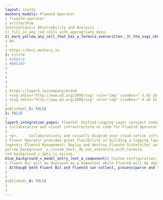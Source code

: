 ```yaml
---
layout: county 
meshery_models: Fluentd Operator
: fluentd-operator
: artifacthub
instructions:: Observability and Analysis
1)_fill_in_any_red_cells_with_appropriate_data.
2)_mark_yellow_any_cell_that_has_a_formula_overwritten._3)_the_svgs_shouldn't_have_xml_header_they_are_added_programmatically_through_workflows: Logging
: AH
: 
: https://docs.meshery.io
1: circle
: #3695cb
: #00D3A9
: 
: 
: 
: 
: 
: https://layer5.io/company/brand
: <svg xmlns="http://www.w3.org/2000/svg" role="img" viewBox="-3.45 35.55 439.40 362.15"><style>svg {enable-background:new 0 0 432 432}</style><linearGradient id="a" x1="5" x2="427.679" y1="-1063.216" y2="-1063.216" gradientTransform="translate(0 1280)" gradientUnits="userSpaceOnUse"><stop offset="0" stop-color="#2a59a2"/><stop offset="1" stop-color="#2a59a2"/></linearGradient><path fill="url(#a)" d="M425.4 191.3h-7.5c-13.7-.2-40.1 1.3-63.9 21.9-57 49.3-70 122-167.5 161.2C105.2 407.1 5 376.2 5 376.2s89.4-6.2 101.2-74.4c9.3-53.3-39.3-91.2-69.7-139.3-31-49-38.9-89.7-24-107.3 42.3-50 158.8 85.1 216.7 103.3C285.8 176.3 324 135 370.9 141c15 1.9 22.3 8.4 27.1 16.6 1.6 2.8 5.7 12.2 9.3 15.7 3.5 3.4 8.2 5.9 12.6 8.5 5.5 3.3 11 9.5 5.5 9.5z"/><linearGradient id="b" x1="-12.067" x2="435.002" y1="-1135.382" y2="-1135.382" gradientTransform="translate(0 1280)" gradientUnits="userSpaceOnUse"><stop offset="0" stop-color="#91d3f2"/><stop offset=".266" stop-color="#6fb2de"/><stop offset=".521" stop-color="#5598ce"/><stop offset=".673" stop-color="#4b8fc8"/></linearGradient><path fill="url(#b)" d="M157.7 113.2c-14-10.7-28.4-21.8-42.7-32-3.2-2.3-6.4-4.5-9.6-6.7C67.3 48.4 32 32.1 12.5 55.2c-14.9 17.6-7 58.3 24 107.3.3.5.6 1 1 1.5 16.2 25 63 83.6 174.1 81.1 7.3-7.8 18.4-22.4 32.8-38.4-23.4-37.6-58.4-70.4-86.7-93.5z"/><linearGradient id="c" x1="5.034" x2="430.799" y1="-964.816" y2="-964.816" gradientTransform="translate(0 1280)" gradientUnits="userSpaceOnUse"><stop offset="0" stop-color="#2c9ec7"/><stop offset=".404" stop-color="#2c63a5"/><stop offset="1" stop-color="#395da1"/></linearGradient><path fill="url(#c)" d="M269.6 289.9c.4-16.7-2.6-33.1-8.4-49-14.6 2.2-31 3.7-49.7 4.1-13.6 14.4-44.6 53-96.1 87.8C47 379.1 5 376.2 5 376.2s100.2 30.9 181.4-1.7c29.1-11.7 50.7-26.4 68.2-42.6 2.9-2.8 14.4-17 15-42z"/><linearGradient id="d" x1="5.027" x2="430.792" y1="-1054.146" y2="-1054.146" gradientTransform="translate(0 1280)" gradientUnits="userSpaceOnUse"><stop offset="0" stop-color="#4faac4"/><stop offset=".002" stop-color="#2f75b1"/><stop offset="1" stop-color="#356eac"/></linearGradient><path fill="url(#d)" d="M244.3 206.7c-14.3 15.9-25.5 30.6-32.8 38.4 18.7-.4 35.1-1.9 49.7-4.1-1.7-4.7-3.7-9.4-5.9-14-3.2-7-6.9-13.7-11-20.3z"/><linearGradient id="e" x1="157.652" x2="433.241" y1="-1120.056" y2="-1120.056" gradientTransform="translate(0 1280)" gradientUnits="userSpaceOnUse"><stop offset="0" stop-color="#4faac4"/><stop offset=".002" stop-color="#2f81b6"/><stop offset="1" stop-color="#3b5ea9"/></linearGradient><path fill="url(#e)" d="M327.6 146.3c-30 9.1-59.9 24.3-98.4 12.2-19.1-6-44.5-24.7-71.5-45.2 28.3 23.1 63.4 55.8 86.7 93.5 21.2-23.7 49.5-49.9 83.2-60.5z"/><linearGradient id="f" x1="157.642" x2="433.23" y1="-1014.548" y2="-1014.548" gradientTransform="translate(0 1280)" gradientUnits="userSpaceOnUse"><stop offset="0" stop-color="#4faac4"/><stop offset=".002" stop-color="#1e3773"/><stop offset="1" stop-color="#203370"/></linearGradient><path fill="url(#f)" d="M261.3 240.9c5.8 15.9 8.8 32.3 8.4 49-.6 24.9-12.1 39.2-15 42 41-37.9 59.4-84 99.3-118.6 7.4-6.4 15.1-11 22.6-14.2-26.3 10.9-54.7 32.7-115.3 41.8z"/><linearGradient id="g" x1="336.003" x2="336.003" y1="-991.53" y2="-1142.651" gradientTransform="translate(0 1280)" gradientUnits="userSpaceOnUse"><stop offset="0" stop-color="#4faac4"/><stop offset=".002" stop-color="#2c5a9a"/><stop offset="1" stop-color="#374580"/></linearGradient><path fill="url(#g)" d="M425.4 191.3c5.5 0 0-6.3-5.6-9.5-4.4-2.6-9-5.1-12.6-8.5-3.6-3.5-7.6-12.9-9.3-15.7-4.9-8.3-12.2-14.7-27.1-16.6-15-1.9-29.2 1-43.3 5.3-33.7 10.6-62.1 36.9-83.3 60.4 4.1 6.6 7.8 13.3 11.1 20.2 2.2 4.6 4.2 9.3 5.9 14 60.7-9.2 89.1-30.9 115.3-41.9 16.5-7.2 31.9-7.8 41.4-7.7h7.5z"/><linearGradient id="h" x1="-40.934" x2="272.681" y1="-1009.902" y2="-1009.902" gradientTransform="translate(0 1280)" gradientUnits="userSpaceOnUse"><stop offset=".112" stop-color="#38b1da"/><stop offset="1" stop-color="#326fb5"/></linearGradient><path fill="url(#h)" d="M115.5 332.8c51.4-34.8 82.5-73.4 96.1-87.8-111.1 2.5-158-56-174.1-81 30.5 47.4 77.9 85.1 68.8 137.8C94.4 370 5 376.2 5 376.2s42 2.9 110.5-43.4z"/><ellipse cx="367.8" cy="166.4" fill="#fff" rx="8.9" ry="8.8"/></svg>, 
: <svg xmlns="http://www.w3.org/2000/svg" role="img" viewBox="-4.20 32.80 439.40 364.90"><style>svg {enable-background:new 0 0 432 432}</style><g transform="translate(-657.1 -27.496)"><circle cx="1024" cy="192.2" r="8.8" fill="#fff"/><linearGradient id="a" x1="1431.47" x2="1990.244" y1="-937.473" y2="-937.473" gradientTransform="matrix(.8 0 0 .8 -500.932 920.276)" gradientUnits="userSpaceOnUse"><stop offset="0" stop-color="#fff" stop-opacity=".75"/><stop offset=".32" stop-color="#fff" stop-opacity=".57"/><stop offset=".68" stop-color="#fff" stop-opacity=".55"/><stop offset=".9" stop-color="#fff" stop-opacity=".45"/></linearGradient><path fill="url(#a)" d="M814 138.5c-14.1-10.8-28.5-22-42.6-32.1-3.3-2.3-6.6-4.6-9.5-6.9-38-26.2-73.4-42.6-93-19.6-15.1 17.7-6.9 58.6 23.9 108.1l1 1.6c16 25.2 62.9 84.5 174 81.9 7.2-7.9 18.4-22.6 32.8-38.6-23.3-38-58.4-71.1-86.6-94.4z"/><linearGradient id="b" x1="1452.846" x2="1985.002" y1="-835.108" y2="-835.108" gradientTransform="matrix(.8 0 0 .8 -500.932 920.276)" gradientUnits="userSpaceOnUse"><stop offset="0" stop-color="#fff" stop-opacity=".4"/><stop offset=".67" stop-color="#fff" stop-opacity=".5"/></linearGradient><path fill="url(#b)" d="M900.5 232.9c-14.4 16-25.6 30.8-32.8 38.6 16.7-.3 33.4-1.6 49.8-4.2-1.6-4.9-3.6-9.5-5.9-14.1-3.2-6.9-7.1-13.8-11.1-20.3z"/><linearGradient id="c" x1="1643.595" x2="1988.033" y1="-918.023" y2="-918.023" gradientTransform="matrix(.8 0 0 .8 -500.932 920.276)" gradientUnits="userSpaceOnUse"><stop offset="0" stop-color="#fff" stop-opacity=".38"/><stop offset=".97" stop-color="#fff" stop-opacity=".5"/></linearGradient><path fill="url(#c)" d="M983.7 172c-30.1 9.2-60 24.6-98.3 12.4-19.3-5.9-44.6-24.9-71.8-45.5 28.5 22.9 63.6 56 86.8 94 21.4-23.9 49.9-50.1 83.3-60.9z"/><linearGradient id="d" x1="1841.087" x2="1841.087" y1="-1002.015" y2="-623.67" gradientTransform="matrix(.8 0 0 .8 -500.932 920.276)" gradientUnits="userSpaceOnUse"><stop offset="0" stop-color="#4faac4"/><stop offset="0" stop-color="#fff" stop-opacity=".35"/><stop offset=".964" stop-color="#fff" stop-opacity=".38"/><stop offset="1" stop-color="#fff" stop-opacity=".26"/></linearGradient><path fill="url(#d)" d="M917.5 267.3c1.3 3.6 2.6 7.2 3.6 10.8 2.3 8.8 3.9 17.7 4.6 26.9.3 3.9.3 7.9.3 11.8-.6 25.2-12.1 39.6-15.1 42.2 40.9-38.3 59.3-84.5 99.3-119.5 6.9-5.9 14.4-10.8 22.6-14.4-26.1 11.1-54.7 33-115.3 42.2z"/><linearGradient id="e" x1="1395.419" x2="1787.213" y1="-865.285" y2="-865.285" gradientTransform="matrix(.8 0 0 -.8 -500.932 -395.46)" gradientUnits="userSpaceOnUse"><stop offset="0" stop-color="#fff" stop-opacity=".6"/><stop offset=".93" stop-color="#fff" stop-opacity=".47"/></linearGradient><path fill="url(#e)" d="M693.8 190c30.5 47.8 78 85.8 68.8 138.9-11.8 68.5-101.2 74.7-101.2 74.7h2c8.8 0 48.5-3 108.4-43.6 51.4-35 82.6-74 96-88.4-12.4.3-23.9-.3-34.7-1.3-86.2-8.9-124.9-58.1-139.3-80.3z"/><linearGradient id="f" x1="1452.857" x2="1985.013" y1="-722.681" y2="-722.681" gradientTransform="matrix(.8 0 0 .8 -500.932 920.276)" gradientUnits="userSpaceOnUse"><stop offset="0" stop-color="#fff" stop-opacity=".38"/><stop offset=".98" stop-color="#fff" stop-opacity=".5"/></linearGradient><path fill="url(#f)" d="M925.7 316.8c.3-16.7-2.6-33.8-8.5-49.5-2.6.3-4.9.6-7.5 1-14.1 1.6-28.2 3-42.2 3-13.8 14.4-44.6 53.4-96 88.4-68.2 46.8-110.1 43.9-110.1 43.9s100.2 31.1 181.5-1.6c25.2-9.8 48.5-24.6 68.2-42.9 2.8-3.1 14.3-17.1 14.6-42.3z"/><linearGradient id="g" x1="1866.472" x2="1866.472" y1="-888.514" y2="-698.203" gradientTransform="matrix(.8 0 0 -.8 -500.932 -395.46)" gradientUnits="userSpaceOnUse"><stop offset="0" stop-color="#fff" stop-opacity=".3"/><stop offset="1" stop-color="#fff" stop-opacity=".35"/></linearGradient><path fill="url(#g)" d="M1076.1 207.6c-4.6-2.3-8.8-5.2-12.4-8.5-3.6-3.6-7.5-13.1-9.2-15.7-4.9-8.2-12.1-14.8-27.2-16.7-15.1-2-29.2 1-43.2 5.2-33.8 10.8-62.2 37-83.5 60.9 4.2 6.6 7.9 13.4 11.1 20.3 2.3 4.6 4.2 9.5 5.9 14.1 60.6-9.2 89.1-31.1 115.3-42.2 13.1-5.6 27.2-8.2 41.3-7.9h7.5c5.5.4 0-6.2-5.6-9.5z"/><linearGradient id="h" x1="1431.47" x2="1990.244" y1="-937.473" y2="-937.473" gradientTransform="matrix(.8 0 0 .8 -500.932 920.276)" gradientUnits="userSpaceOnUse"><stop offset="0" stop-color="#fff" stop-opacity=".75"/><stop offset=".32" stop-color="#fff" stop-opacity=".57"/><stop offset=".68" stop-color="#fff" stop-opacity=".55"/><stop offset=".9" stop-color="#fff" stop-opacity=".45"/></linearGradient><path fill="url(#h)" d="M814 138.5c-14.1-10.8-28.5-22-42.6-32.1-3.3-2.3-6.6-4.6-9.5-6.9-38-26.2-73.4-42.6-93-19.6-15.1 17.7-6.9 58.6 23.9 108.1l1 1.6c16 25.2 62.9 84.5 174 81.9 7.2-7.9 18.4-22.6 32.8-38.6-23.3-38-58.4-71.1-86.6-94.4z"/><linearGradient id="i" x1="1452.846" x2="1985.002" y1="-835.108" y2="-835.108" gradientTransform="matrix(.8 0 0 .8 -500.932 920.276)" gradientUnits="userSpaceOnUse"><stop offset="0" stop-color="#fff" stop-opacity=".4"/><stop offset=".67" stop-color="#fff" stop-opacity=".5"/></linearGradient><path fill="url(#i)" d="M900.5 232.9c-14.4 16-25.6 30.8-32.8 38.6 16.7-.3 33.4-1.6 49.8-4.2-1.6-4.9-3.6-9.5-5.9-14.1-3.2-6.9-7.1-13.8-11.1-20.3z"/><linearGradient id="j" x1="1643.595" x2="1988.033" y1="-918.023" y2="-918.023" gradientTransform="matrix(.8 0 0 .8 -500.932 920.276)" gradientUnits="userSpaceOnUse"><stop offset="0" stop-color="#fff" stop-opacity=".38"/><stop offset=".97" stop-color="#fff" stop-opacity=".5"/></linearGradient><path fill="url(#j)" d="M983.7 172c-30.1 9.2-60 24.6-98.3 12.4-19.3-5.9-44.6-24.9-71.8-45.5 28.5 22.9 63.6 56 86.8 94 21.4-23.9 49.9-50.1 83.3-60.9z"/><linearGradient id="k" x1="1841.087" x2="1841.087" y1="-1002.015" y2="-623.67" gradientTransform="matrix(.8 0 0 .8 -500.932 920.276)" gradientUnits="userSpaceOnUse"><stop offset="0" stop-color="#4faac4"/><stop offset="0" stop-color="#fff" stop-opacity=".35"/><stop offset=".964" stop-color="#fff" stop-opacity=".38"/><stop offset="1" stop-color="#fff" stop-opacity=".26"/></linearGradient><path fill="url(#k)" d="M917.5 267.3c1.3 3.6 2.6 7.2 3.6 10.8 2.3 8.8 3.9 17.7 4.6 26.9.3 3.9.3 7.9.3 11.8-.6 25.2-12.1 39.6-15.1 42.2 40.9-38.3 59.3-84.5 99.3-119.5 6.9-5.9 14.4-10.8 22.6-14.4-26.1 11.1-54.7 33-115.3 42.2z"/><linearGradient id="l" x1="1395.419" x2="1787.213" y1="-865.285" y2="-865.285" gradientTransform="matrix(.8 0 0 -.8 -500.932 -395.46)" gradientUnits="userSpaceOnUse"><stop offset="0" stop-color="#fff" stop-opacity=".6"/><stop offset=".93" stop-color="#fff" stop-opacity=".47"/></linearGradient><path fill="url(#l)" d="M693.8 190c30.5 47.8 78 85.8 68.8 138.9-11.8 68.5-101.2 74.7-101.2 74.7h2c8.8 0 48.5-3 108.4-43.6 51.4-35 82.6-74 96-88.4-12.4.3-23.9-.3-34.7-1.3-86.2-8.9-124.9-58.1-139.3-80.3z"/><linearGradient id="m" x1="1452.857" x2="1985.013" y1="-722.681" y2="-722.681" gradientTransform="matrix(.8 0 0 .8 -500.932 920.276)" gradientUnits="userSpaceOnUse"><stop offset="0" stop-color="#fff" stop-opacity=".38"/><stop offset=".98" stop-color="#fff" stop-opacity=".5"/></linearGradient><path fill="url(#m)" d="M925.7 316.8c.3-16.7-2.6-33.8-8.5-49.5-2.6.3-4.9.6-7.5 1-14.1 1.6-28.2 3-42.2 3-13.8 14.4-44.6 53.4-96 88.4-68.2 46.8-110.1 43.9-110.1 43.9s100.2 31.1 181.5-1.6c25.2-9.8 48.5-24.6 68.2-42.9 2.8-3.1 14.3-17.1 14.6-42.3z"/><linearGradient id="n" x1="1866.472" x2="1866.472" y1="-888.514" y2="-698.203" gradientTransform="matrix(.8 0 0 -.8 -500.932 -395.46)" gradientUnits="userSpaceOnUse"><stop offset="0" stop-color="#fff" stop-opacity=".3"/><stop offset="1" stop-color="#fff" stop-opacity=".35"/></linearGradient><path fill="url(#n)" d="M1076.1 207.6c-4.6-2.3-8.8-5.2-12.4-8.5-3.6-3.6-7.5-13.1-9.2-15.7-4.9-8.2-12.1-14.8-27.2-16.7-15.1-2-29.2 1-43.2 5.2-33.8 10.8-62.2 37-83.5 60.9 4.2 6.6 7.9 13.4 11.1 20.3 2.3 4.6 4.2 9.5 5.9 14.1 60.6-9.2 89.1-31.1 115.3-42.2 13.1-5.6 27.2-8.2 41.3-7.9h7.5c5.5.4 0-6.2-5.6-9.5z"/><linearGradient id="o" x1="1431.47" x2="1990.244" y1="-937.473" y2="-937.473" gradientTransform="matrix(.8 0 0 .8 -500.932 920.276)" gradientUnits="userSpaceOnUse"><stop offset="0" stop-color="#fff" stop-opacity=".75"/><stop offset=".32" stop-color="#fff" stop-opacity=".57"/><stop offset=".68" stop-color="#fff" stop-opacity=".55"/><stop offset=".9" stop-color="#fff" stop-opacity=".45"/></linearGradient><path fill="url(#o)" d="M814 138.5c-14.1-10.8-28.5-22-42.6-32.1-3.3-2.3-6.6-4.6-9.5-6.9-38-26.2-73.4-42.6-93-19.6-15.1 17.7-6.9 58.6 23.9 108.1l1 1.6c16 25.2 62.9 84.5 174 81.9 7.2-7.9 18.4-22.6 32.8-38.6-23.3-38-58.4-71.1-86.6-94.4z"/><linearGradient id="p" x1="1452.846" x2="1985.002" y1="-835.108" y2="-835.108" gradientTransform="matrix(.8 0 0 .8 -500.932 920.276)" gradientUnits="userSpaceOnUse"><stop offset="0" stop-color="#fff" stop-opacity=".4"/><stop offset=".67" stop-color="#fff" stop-opacity=".5"/></linearGradient><path fill="url(#p)" d="M900.5 232.9c-14.4 16-25.6 30.8-32.8 38.6 16.7-.3 33.4-1.6 49.8-4.2-1.6-4.9-3.6-9.5-5.9-14.1-3.2-6.9-7.1-13.8-11.1-20.3z"/><linearGradient id="q" x1="1643.595" x2="1988.033" y1="-918.023" y2="-918.023" gradientTransform="matrix(.8 0 0 .8 -500.932 920.276)" gradientUnits="userSpaceOnUse"><stop offset="0" stop-color="#fff" stop-opacity=".38"/><stop offset=".97" stop-color="#fff" stop-opacity=".5"/></linearGradient><path fill="url(#q)" d="M983.7 172c-30.1 9.2-60 24.6-98.3 12.4-19.3-5.9-44.6-24.9-71.8-45.5 28.5 22.9 63.6 56 86.8 94 21.4-23.9 49.9-50.1 83.3-60.9z"/><linearGradient id="r" x1="1841.087" x2="1841.087" y1="-1002.015" y2="-623.67" gradientTransform="matrix(.8 0 0 .8 -500.932 920.276)" gradientUnits="userSpaceOnUse"><stop offset="0" stop-color="#4faac4"/><stop offset="0" stop-color="#fff" stop-opacity=".35"/><stop offset=".964" stop-color="#fff" stop-opacity=".38"/><stop offset="1" stop-color="#fff" stop-opacity=".26"/></linearGradient><path fill="url(#r)" d="M917.5 267.3c1.3 3.6 2.6 7.2 3.6 10.8 2.3 8.8 3.9 17.7 4.6 26.9.3 3.9.3 7.9.3 11.8-.6 25.2-12.1 39.6-15.1 42.2 40.9-38.3 59.3-84.5 99.3-119.5 6.9-5.9 14.4-10.8 22.6-14.4-26.1 11.1-54.7 33-115.3 42.2z"/><linearGradient id="s" x1="1395.419" x2="1787.213" y1="-865.285" y2="-865.285" gradientTransform="matrix(.8 0 0 -.8 -500.932 -395.46)" gradientUnits="userSpaceOnUse"><stop offset="0" stop-color="#fff" stop-opacity=".6"/><stop offset=".93" stop-color="#fff" stop-opacity=".47"/></linearGradient><path fill="url(#s)" d="M693.8 190c30.5 47.8 78 85.8 68.8 138.9-11.8 68.5-101.2 74.7-101.2 74.7h2c8.8 0 48.5-3 108.4-43.6 51.4-35 82.6-74 96-88.4-12.4.3-23.9-.3-34.7-1.3-86.2-8.9-124.9-58.1-139.3-80.3z"/><linearGradient id="t" x1="1452.857" x2="1985.013" y1="-722.681" y2="-722.681" gradientTransform="matrix(.8 0 0 .8 -500.932 920.276)" gradientUnits="userSpaceOnUse"><stop offset="0" stop-color="#fff" stop-opacity=".38"/><stop offset=".98" stop-color="#fff" stop-opacity=".5"/></linearGradient><path fill="url(#t)" d="M925.7 316.8c.3-16.7-2.6-33.8-8.5-49.5-2.6.3-4.9.6-7.5 1-14.1 1.6-28.2 3-42.2 3-13.8 14.4-44.6 53.4-96 88.4-68.2 46.8-110.1 43.9-110.1 43.9s100.2 31.1 181.5-1.6c25.2-9.8 48.5-24.6 68.2-42.9 2.8-3.1 14.3-17.1 14.6-42.3z"/><linearGradient id="u" x1="1866.472" x2="1866.472" y1="-888.514" y2="-698.203" gradientTransform="matrix(.8 0 0 -.8 -500.932 -395.46)" gradientUnits="userSpaceOnUse"><stop offset="0" stop-color="#fff" stop-opacity=".3"/><stop offset="1" stop-color="#fff" stop-opacity=".35"/></linearGradient><path fill="url(#u)" d="M1076.1 207.6c-4.6-2.3-8.8-5.2-12.4-8.5-3.6-3.6-7.5-13.1-9.2-15.7-4.9-8.2-12.1-14.8-27.2-16.7-15.1-2-29.2 1-43.2 5.2-33.8 10.8-62.2 37-83.5 60.9 4.2 6.6 7.9 13.4 11.1 20.3 2.3 4.6 4.2 9.5 5.9 14.1 60.6-9.2 89.1-31.1 115.3-42.2 13.1-5.6 27.2-8.2 41.3-7.9h7.5c5.5.4 0-6.2-5.6-9.5z"/><g><linearGradient id="v" x1="1431.47" x2="1990.244" y1="-937.473" y2="-937.473" gradientTransform="matrix(.8 0 0 .8 -500.932 920.276)" gradientUnits="userSpaceOnUse"><stop offset="0" stop-color="#fff" stop-opacity=".75"/><stop offset=".32" stop-color="#fff" stop-opacity=".57"/><stop offset=".68" stop-color="#fff" stop-opacity=".55"/><stop offset=".9" stop-color="#fff" stop-opacity=".45"/></linearGradient><path fill="url(#v)" d="M814 138.5c-14.1-10.8-28.5-22-42.6-32.1-3.3-2.3-6.6-4.6-9.5-6.9-38-26.2-73.4-42.6-93-19.6-15.1 17.7-6.9 58.6 23.9 108.1l1 1.6c16 25.2 62.9 84.5 174 81.9 7.2-7.9 18.4-22.6 32.8-38.6-23.3-38-58.4-71.1-86.6-94.4z"/><linearGradient id="w" x1="1452.846" x2="1985.002" y1="-835.108" y2="-835.108" gradientTransform="matrix(.8 0 0 .8 -500.932 920.276)" gradientUnits="userSpaceOnUse"><stop offset="0" stop-color="#fff" stop-opacity=".4"/><stop offset=".67" stop-color="#fff" stop-opacity=".5"/></linearGradient><path fill="url(#w)" d="M900.5 232.9c-14.4 16-25.6 30.8-32.8 38.6 16.7-.3 33.4-1.6 49.8-4.2-1.6-4.9-3.6-9.5-5.9-14.1-3.2-6.9-7.1-13.8-11.1-20.3z"/><linearGradient id="x" x1="1643.595" x2="1988.033" y1="-918.023" y2="-918.023" gradientTransform="matrix(.8 0 0 .8 -500.932 920.276)" gradientUnits="userSpaceOnUse"><stop offset="0" stop-color="#fff" stop-opacity=".38"/><stop offset=".97" stop-color="#fff" stop-opacity=".5"/></linearGradient><path fill="url(#x)" d="M983.7 172c-30.1 9.2-60 24.6-98.3 12.4-19.3-5.9-44.6-24.9-71.8-45.5 28.5 22.9 63.6 56 86.8 94 21.4-23.9 49.9-50.1 83.3-60.9z"/><linearGradient id="y" x1="1841.087" x2="1841.087" y1="-1002.015" y2="-623.67" gradientTransform="matrix(.8 0 0 .8 -500.932 920.276)" gradientUnits="userSpaceOnUse"><stop offset="0" stop-color="#4faac4"/><stop offset="0" stop-color="#fff" stop-opacity=".35"/><stop offset=".964" stop-color="#fff" stop-opacity=".38"/><stop offset="1" stop-color="#fff" stop-opacity=".26"/></linearGradient><path fill="url(#y)" d="M917.5 267.3c1.3 3.6 2.6 7.2 3.6 10.8 2.3 8.8 3.9 17.7 4.6 26.9.3 3.9.3 7.9.3 11.8-.6 25.2-12.1 39.6-15.1 42.2 40.9-38.3 59.3-84.5 99.3-119.5 6.9-5.9 14.4-10.8 22.6-14.4-26.1 11.1-54.7 33-115.3 42.2z"/><linearGradient id="z" x1="1395.419" x2="1787.213" y1="-865.285" y2="-865.285" gradientTransform="matrix(.8 0 0 -.8 -500.932 -395.46)" gradientUnits="userSpaceOnUse"><stop offset="0" stop-color="#fff" stop-opacity=".6"/><stop offset=".93" stop-color="#fff" stop-opacity=".47"/></linearGradient><path fill="url(#z)" d="M693.8 190c30.5 47.8 78 85.8 68.8 138.9-11.8 68.5-101.2 74.7-101.2 74.7h2c8.8 0 48.5-3 108.4-43.6 51.4-35 82.6-74 96-88.4-12.4.3-23.9-.3-34.7-1.3-86.2-8.9-124.9-58.1-139.3-80.3z"/><linearGradient id="A" x1="1452.857" x2="1985.013" y1="-722.681" y2="-722.681" gradientTransform="matrix(.8 0 0 .8 -500.932 920.276)" gradientUnits="userSpaceOnUse"><stop offset="0" stop-color="#fff" stop-opacity=".38"/><stop offset=".98" stop-color="#fff" stop-opacity=".5"/></linearGradient><path fill="url(#A)" d="M925.7 316.8c.3-16.7-2.6-33.8-8.5-49.5-2.6.3-4.9.6-7.5 1-14.1 1.6-28.2 3-42.2 3-13.8 14.4-44.6 53.4-96 88.4-68.2 46.8-110.1 43.9-110.1 43.9s100.2 31.1 181.5-1.6c25.2-9.8 48.5-24.6 68.2-42.9 2.8-3.1 14.3-17.1 14.6-42.3z"/><linearGradient id="B" x1="1866.472" x2="1866.472" y1="-888.514" y2="-698.203" gradientTransform="matrix(.8 0 0 -.8 -500.932 -395.46)" gradientUnits="userSpaceOnUse"><stop offset="0" stop-color="#fff" stop-opacity=".3"/><stop offset="1" stop-color="#fff" stop-opacity=".35"/></linearGradient><path fill="url(#B)" d="M1076.1 207.6c-4.6-2.3-8.8-5.2-12.4-8.5-3.6-3.6-7.5-13.1-9.2-15.7-4.9-8.2-12.1-14.8-27.2-16.7-15.1-2-29.2 1-43.2 5.2-33.8 10.8-62.2 37-83.5 60.9 4.2 6.6 7.9 13.4 11.1 20.3 2.3 4.6 4.2 9.5 5.9 14.1 60.6-9.2 89.1-31.1 115.3-42.2 13.1-5.6 27.2-8.2 41.3-7.9h7.5c5.5.4 0-6.2-5.6-9.5z"/></g></g></svg>
: 
published:_5: FALSE
2: FALSE
: 
layer5_integration_pages: Fluentd: Unified Logging Layer (project under CNCF)
: Collaborative and visual infrastructure as code for Fluentd Operator
: 
: <p>,     Collaboratively and visually diagram your cloud native infrastructure with GitOps-style pipeline integration. Design, test, and manage configuration your Kubernetes-based, containerized applications as a visual topology., </p>, <p>,     Looking for best practice cloud native design and deployment best practices? Choose from thousands of pre-built components in MeshMap. Choose from hundreds of ready-made design patterns by importing templates from Meshery Catalog or use our low code designer, MeshMap, to create and deploy your own cloud native infrastructure designs., </p>
: Fluent Operator provides great flexibility in building a logging layer based on Fluent Bit and Fluentd.
legend:: Fluentd Management: Deploy and destroy Fluentd StatefulSet automatically.
yellow_background__=_custom_text;_do_not_overwrite_with_formula
red_background_=_data_is_mising
blue_background_=_model_entry_(not_a_component): Custom Configuration: Select input/filter/output plugins via labels.
: Fluent Bit will be deployed as a DaemonSet while Fluentd will be deployed as a StatefulSet. 
: Although both Fluent Bit and Fluentd can collect, process(parse and filter) and then forward log to the final destinations, still they have strengths in different aspects., , Fluent Bit is a good choice as a logging agent because of its lightweight and efficiency, while Fluentd is more powerful to perform advanced processing on logs because of its rich plugins., , Fluent Bit only mode: If you just need to collect logs and send logs to the final destinations, all you need is Fluent Bit., Fluent Bit + Fluentd mode: If you also need to perform some advanced processing on the logs collected or send to more sinks, then you also need Fluentd., Fluentd only mode: If you need to receive logs through networks like HTTP or Syslog and then process and send the log to the final sinks, you only need Fluentd., Fluent Operator includes CRDs and controllers for both Fluent Bit and Fluentd which allows you to config your log processing pipelines in the 3 modes mentioned above as you wish.
: 
: 
published:_0: FALSE
: 
: 
---
```

